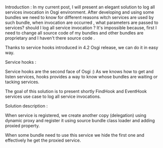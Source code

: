 Introduction :
In my current post, I will present an elegant solution to log all services invocation in Osgi environment.
After developing and using some bundles we need to know for different reasons witch services are used by such bundle, when invocation are occurred , what parameters are passed to services? should I log all service invocation ? It's impossible because, first I need to change all source code of my bundles and other bundles are proprietary and I haven't there source code .

Thanks to service hooks introduced in 4.2 Osgi release, we can do it in easy way.

Service hooks :

Service hooks are the second face of Osgi :)  As we knows how to get and listen services,  hooks provides a way to know whose bundles are waiting or tacking services.

The goal of this solution is to present shortly FindHook and  EventHook services use case to log all service invocations.


Solution description :

When service is registered, we create another copy (delegation) using dynamic proxy  and register it using source bundle class loader and adding proxied property.

When some bundle need to use this service we hide the first one and effectively he get the proxied service.